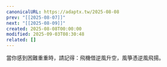 ```yaml
---
canonicalURL: https://adaptx.tw/2025-08-08
prev: "[[2025-08-07]]"
next: "[[2025-08-09]]"
created: 2025-08-08T00:00:00
modified: 2025-09-03T08:30:48
related: []
---
```


當你感到困難重重時，請記得：飛機借逆風升空，風箏憑逆風飛揚。
